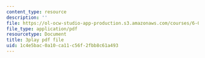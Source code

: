 ```yaml
---
content_type: resource
description: ''
file: https://ol-ocw-studio-app-production.s3.amazonaws.com/courses/6-0002-introduction-to-computational-thinking-and-data-science-fall-2016/1c4e5bac0a10ca11c56f2fbb8c61a493_fQvg-hh9dUw.pdf
file_type: application/pdf
resourcetype: Document
title: 3play pdf file
uid: 1c4e5bac-0a10-ca11-c56f-2fbb8c61a493
---
```

